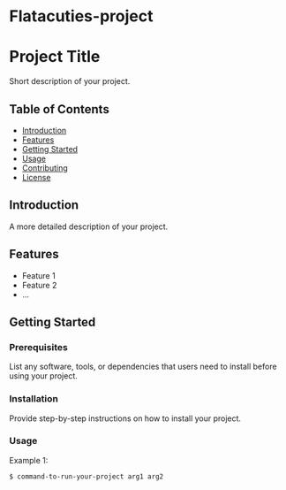 # Flatacuties-project
# Project Title

Short description of your project.

## Table of Contents

- [Introduction](#introduction)
- [Features](#features)
- [Getting Started](#getting-started)
- [Usage](#usage)
- [Contributing](#contributing)
- [License](#license)

## Introduction

A more detailed description of your project.

## Features

- Feature 1
- Feature 2
- ...

## Getting Started

### Prerequisites

List any software, tools, or dependencies that users need to install before using your project.

### Installation

Provide step-by-step instructions on how to install your project.

### Usage

Example 1:

```bash
$ command-to-run-your-project arg1 arg2